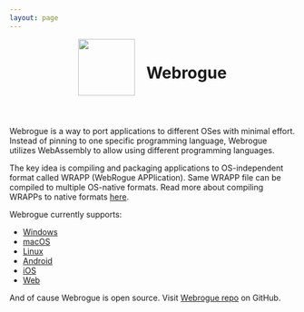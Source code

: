```yaml
---
layout: page
---
```


<div style="display: flex; flex-direction: row; align-items: center; justify-content: center; flex-wrap: wrap;">
    <image src="icons/logo.png" width="100" height="100" alt=""/>
    <div style="width: 20px"></div>
    <h1 class="post-title">Webrogue</h1>
</div>
<div style="height: 40px"></div>

Webrogue is a way to port applications to different OSes with minimal effort.
Instead of pinning to one specific programming language, Webrogue utilizes WebAssembly to allow using different programming languages.

The key idea is compiling and packaging applications to OS-independent format called WRAPP (WebRogue APPlication).
Same WRAPP file can be compiled to multiple OS-native formats.
Read more about compiling WRAPPs to native formats [here](topics/aot.html).

Webrogue currently supports:
- [Windows](topics/platform_windows.html)
- [macOS](topics/platform_xcode.html)
- [Linux](topics/platform_linux.html)
- [Android](topics/platform_android.html)
- [iOS](topics/platform_xcode.html)
- [Web](topics/platform_web.html)

And of cause Webrogue is open source. 
Visit [Webrogue repo](https://github.com/webrogue-runtime/webrogue) on GitHub.
